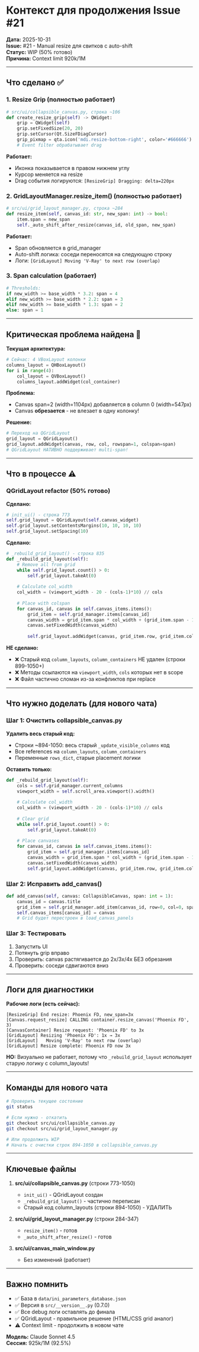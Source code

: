 # Контекст для продолжения Issue #21

**Дата:** 2025-10-31  
**Issue:** #21 - Manual resize для свитков с auto-shift  
**Статус:** WIP (50% готово)  
**Причина:** Context limit 920k/1M

---

## Что сделано ✅

### 1. Resize Grip (полностью работает)
```python
# src/ui/collapsible_canvas.py, строка ~106
def create_resize_grip(self) -> QWidget:
    grip = QWidget(self)
    grip.setFixedSize(20, 20)
    grip.setCursor(Qt.SizeFDiagCursor)
    grip_pixmap = qta.icon('mdi.resize-bottom-right', color='#666666').pixmap(16, 16)
    # Event filter обрабатывает drag
```

**Работает:**
- Иконка показывается в правом нижнем углу
- Курсор меняется на resize
- Drag события логируются: `[ResizeGrip] Dragging: delta=220px`

### 2. GridLayoutManager.resize_item() (полностью работает)
```python
# src/ui/grid_layout_manager.py, строка ~284
def resize_item(self, canvas_id: str, new_span: int) -> bool:
    item.span = new_span
    self._auto_shift_after_resize(canvas_id, old_span, new_span)
```

**Работает:**
- Span обновляется в grid_manager
- Auto-shift логика: соседи переносятся на следующую строку
- Логи: `[GridLayout] Moving 'V-Ray' to next row (overlap)`

### 3. Span calculation (работает)
```python
# Thresholds:
if new_width >= base_width * 3.2: span = 4
elif new_width >= base_width * 2.2: span = 3
elif new_width >= base_width * 1.3: span = 2
else: span = 1
```

---

## Критическая проблема найдена 🔴

**Текущая архитектура:**
```python
# Сейчас: 4 VBoxLayout колонки
columns_layout = QHBoxLayout()
for i in range(4):
    col_layout = QVBoxLayout()
    columns_layout.addWidget(col_container)
```

**Проблема:**
- Canvas span=2 (width=1104px) добавляется в column 0 (width=547px)
- Canvas **обрезается** - не влезает в одну колонку!

**Решение:**
```python
# Переход на QGridLayout
grid_layout = QGridLayout()
grid_layout.addWidget(canvas, row, col, rowspan=1, colspan=span)
# QGridLayout НАТИВНО поддерживает multi-span!
```

---

## Что в процессе ⚠️

### QGridLayout refactor (50% готово)

**Сделано:**
```python
# init_ui() - строка 773
self.grid_layout = QGridLayout(self.canvas_widget)
self.grid_layout.setContentsMargins(10, 10, 10, 10)
self.grid_layout.setSpacing(10)
```

**Сделано:**
```python
# _rebuild_grid_layout() - строка 835
def _rebuild_grid_layout(self):
    # Remove all from grid
    while self.grid_layout.count() > 0:
        self.grid_layout.takeAt(0)
    
    # Calculate col_width
    col_width = (viewport_width - 20 - (cols-1)*10) // cols
    
    # Place with colspan
    for canvas_id, canvas in self.canvas_items.items():
        grid_item = self.grid_manager.items[canvas_id]
        canvas_width = grid_item.span * col_width + (grid_item.span - 1) * 10
        canvas.setFixedWidth(canvas_width)
        
        self.grid_layout.addWidget(canvas, grid_item.row, grid_item.col, 1, grid_item.span)
```

**НЕ сделано:**
- ❌ Старый код `column_layouts`, `column_containers` НЕ удален (строки 899-1050+)
- ❌ Методы ссылаются на `viewport_width`, `cols` которых нет в scope
- ❌ Файл частично сломан из-за конфликтов при replace

---

## Что нужно доделать (для нового чата)

### Шаг 1: Очистить collapsible_canvas.py

**Удалить весь старый код:**
- Строки ~894-1050: весь старый `_update_visible_columns` код
- Все references на `column_layouts`, `column_containers`
- Переменные `rows_dict`, старые placement логики

**Оставить только:**
```python
def _rebuild_grid_layout(self):
    cols = self.grid_manager.current_columns
    viewport_width = self.scroll_area.viewport().width()
    
    # Calculate col_width
    col_width = (viewport_width - 20 - (cols-1)*10) // cols
    
    # Clear grid
    while self.grid_layout.count() > 0:
        self.grid_layout.takeAt(0)
    
    # Place canvases
    for canvas_id, canvas in self.canvas_items.items():
        grid_item = self.grid_manager.items[canvas_id]
        canvas_width = grid_item.span * col_width + (grid_item.span - 1) * 10
        canvas.setFixedWidth(canvas_width)
        self.grid_layout.addWidget(canvas, grid_item.row, grid_item.col, 1, grid_item.span)
```

### Шаг 2: Исправить add_canvas()

```python
def add_canvas(self, canvas: CollapsibleCanvas, span: int = 1):
    canvas_id = canvas.title
    grid_item = self.grid_manager.add_item(canvas_id, row=0, col=0, span=span)
    self.canvas_items[canvas_id] = canvas
    # Grid будет перестроен в load_canvas_panels
```

### Шаг 3: Тестировать

1. Запустить UI
2. Потянуть grip вправо
3. Проверить: canvas растягивается до 2x/3x/4x БЕЗ обрезания
4. Проверить: соседи сдвигаются вниз

---

## Логи для диагностики

**Рабочие логи (есть сейчас):**
```
[ResizeGrip] End resize: Phoenix FD, new_span=3x
[Canvas.request_resize] CALLING container.resize_canvas('Phoenix FD', 3)
[CanvasContainer] Resize request: 'Phoenix FD' to 3x
[GridLayout] Resizing 'Phoenix FD': 1x → 3x
[GridLayout]   Moving 'V-Ray' to next row (overlap)
[GridLayout] Resize complete: Phoenix FD now 3x
```

**НО:** Визуально не работает, потому что `_rebuild_grid_layout` использует старую логику с column_layouts!

---

## Команды для нового чата

```bash
# Проверить текущее состояние
git status

# Если нужно - откатить
git checkout src/ui/collapsible_canvas.py
git checkout src/ui/grid_layout_manager.py

# Или продолжить WIP
# Начать с очистки строк 894-1050 в collapsible_canvas.py
```

---

## Ключевые файлы

1. **src/ui/collapsible_canvas.py** (строки 773-1050)
   - `init_ui()` - QGridLayout создан
   - `_rebuild_grid_layout()` - частично переписан
   - Старый код column_layouts (строки 894-1050) - УДАЛИТЬ

2. **src/ui/grid_layout_manager.py** (строки 284-347)
   - `resize_item()` - готов
   - `_auto_shift_after_resize()` - готов

3. **src/ui/canvas_main_window.py** 
   - Без изменений (работает)

---

## Важно помнить

- ✅ База в `data/ini_parameters_database.json`
- ✅ Версия в `src/__version__.py` (0.7.0)
- ✅ Все debug логи оставлять до финала
- ✅ QGridLayout - правильное решение (HTML/CSS grid аналог)
- ⚠️ Context limit - продолжить в новом чате

**Модель:** Claude Sonnet 4.5  
**Сессия:** 925k/1M (92.5%)

